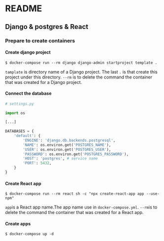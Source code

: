 # README

## Django & postgres & React


### Prepare to create containers

#### Create django project
```console
$ docker-compose run --rm django django-admin startproject template .
```
`tamplate` is directory name of a Django project. The last `.` is that create this project under this directory.
`--rm` is to delete the command the container that was created for a Django project.


#### Connect the database

```python
# settings.py
   
import os
   
[...]
   
DATABASES = {
    'default': {
        'ENGINE': 'django.db.backends.postgresql',
        'NAME': os.environ.get('POSTGRES_NAME'),
        'USER': os.environ.get('POSTGRES_USER'),
        'PASSWORD': os.environ.get('POSTGRES_PASSWORD'),
        'HOST': 'postgres', # service name
        'PORT': 5432,
    }
}
```


#### Create React app

```console
$ docker-compose run --rm react sh -c "npx create-react-app app --use-npm"
```
`app`is a React app name.The app name use in `docker-compose.yml`.
`--rm`is to delete the command the container that was created for a React app.

#### Create apps

```console
$ docker-compose up -d
```